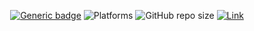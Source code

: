 <div align="center">
 
 [![Generic badge](https://img.shields.io/badge/CodeJam-Timathon-orange.svg)](https://twtcodejam.net/) ![Platforms](https://raster.shields.io/badge/Platform-Web%20Browser-blue.png) ![GitHub repo size](https://img.shields.io/github/repo-size/TWT-Code-Jam-FAST/Probox) [![Link](https://img.shields.io/badge/Link-https://probox.vercel.app-orange.svg)](https://probox.vercel.app)
 
 </div>
